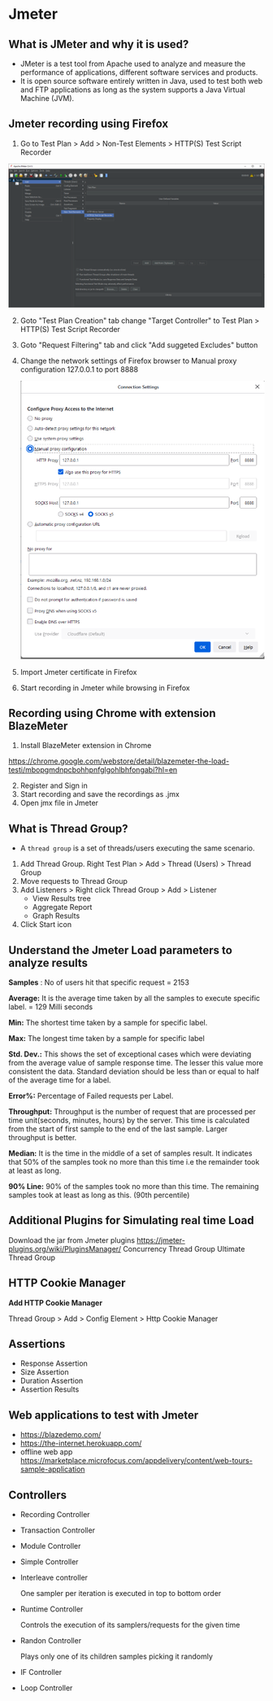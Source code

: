 # Jmeter

## What is JMeter and why it is used?

- JMeter is a test tool from Apache used to analyze and measure the performance of applications, different software services and products. 
- It is open source software entirely written in Java, used to test both web and FTP applications as long as the system supports a Java Virtual Machine (JVM).



## Jmeter recording using Firefox

1. Go to Test Plan > Add > Non-Test Elements > HTTP(S) Test Script Recorder

![image-20211216113836808](images\image-20211216113836808.png)

2. Goto "Test Plan Creation" tab change "Target Controller" to Test Plan > HTTP(S) Test Script Recorder

3. Goto "Request Filtering" tab and click "Add suggeted Excludes" button

4. Change the network settings of Firefox browser to Manual proxy configuration 127.0.0.1 to port 8888

   ![image-20211216115145574](images\image-20211216115145574.png)

5. Import Jmeter certificate in Firefox

6. Start recording in Jmeter while browsing in Firefox

## Recording using Chrome with extension BlazeMeter

1. Install BlazeMeter extension in Chrome

https://chrome.google.com/webstore/detail/blazemeter-the-load-testi/mbopgmdnpcbohhpnfglgohlbhfongabi?hl=en

2. Register and Sign in
3. Start recording and save the recordings as .jmx
4. Open jmx file in Jmeter 

## What is Thread Group?

- A `thread group` is a set of threads/users executing the same scenario.

1. Add Thread Group. Right Test Plan > Add > Thread (Users) > Thread Group
2. Move requests to Thread Group
3. Add Listeners > Right click Thread Group > Add > Listener 
   - View Results tree
   - Aggregate Report
   - Graph Results
4. Click Start icon

## Understand the Jmeter Load parameters to analyze results

**Samples** : No of users hit that specific request = 2153

**Average:** It is the average time taken by all the samples to execute specific label.  = 129 Milli seconds

**Min:** The shortest time taken by a sample for specific label. 

**Max:** The longest time taken by a sample for specific label

**Std. Dev.:** This shows the set of exceptional cases which were deviating from the average value of sample response time. The lesser this value more consistent the data. Standard deviation should be less than or equal to half of the average time for a label.

**Error%:** Percentage of Failed requests per Label.

**Throughput:** Throughput is the number of request that are processed per time unit(seconds, minutes, hours) by the server. This time is calculated from the start of first sample to the end of the last sample. Larger throughput is better. 

**Median:** It is the time in the middle of a set of samples result. It indicates that 50% of the samples took no more than this time i.e the remainder took at least as long.

**90% Line:** 90% of the samples took no more than this time. The remaining samples took at least as long as this. (90th percentile)

## Additional Plugins for Simulating real time Load
Download the jar from Jmeter plugins
https://jmeter-plugins.org/wiki/PluginsManager/
Concurrency Thread Group
Ultimate Thread Group



## HTTP Cookie Manager

**Add HTTP Cookie Manager**

Thread Group > Add > Config Element > Http Cookie Manager



## Assertions

- Response Assertion
- Size Assertion
- Duration Assertion
- Assertion Results



## Web applications to test with Jmeter

- https://blazedemo.com/
- https://the-internet.herokuapp.com/
- offline web app
  https://marketplace.microfocus.com/appdelivery/content/web-tours-sample-application



## Controllers

- Recording Controller

- Transaction Controller

- Module Controller

- Simple Controller

- Interleave controller

  One sampler per iteration is executed in top to bottom order

- Runtime Controller

  Controls the execution of its samplers/requests for the given time

- Randon Controller

  Plays only one of its children samples picking it randomly 

- IF Controller
- Loop Controller
